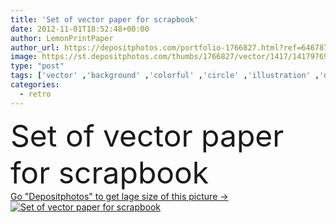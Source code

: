 ```yaml
---
title: 'Set of vector paper for scrapbook'
date: 2012-11-01T18:52:48+00:00
author: LemonPrintPaper
author_url: https://depositphotos.com/portfolio-1766827.html?ref=64678756
image: https://st.depositphotos.com/thumbs/1766827/vector/1417/14179769/api_thumb_450.jpg?forcejpeg=true
type: "post"
tags: ['vector' ,'background' ,'colorful' ,'circle' ,'illustration' ,'design' ,'set' ,'paper' ,'gift' ,'birthday' ,'decorative' ,'greeting' ,'happy' ,'holiday' ,'Decor' ,'abstract' ,'floral' ,'flower' ,'flowers' ,'card' ,'picture' ,'retro' ,'scrapbook' ,'victorian' ,'vintage' ,'seamless' ,'ornament' ,'elements' ,'digital' ,'wallpaper' ,'celebrating' ,'template' ,'textile' ,'invitation' ,'geometric' ,'print' ,'fabric' ,'flourishes' ,'congratulations' ,'wrapper' ,'wallpapers' ,'motif' ,'scrapbooking' ,'for' ,'baroque' ,'rococo' ,'of' ,'damask' ,'flourish' ,'doily' ]
categories: 
  - retro
---
```

<div aling="center">
            <font size="60"> Set of vector paper for scrapbook</font>   
</div>
<div>
    <a href='https://st.depositphotos.com/thumbs/1766827/vector/1417/14179769/api_thumb_450.jpg?forcejpeg=true?ref=64678756' target=_blank > Go "Depositphotos" to get lage size of this picture ->
        <img href='https://st.depositphotos.com/thumbs/1766827/vector/1417/14179769/api_thumb_450.jpg?forcejpeg=true?ref=64678756' src='https://st.depositphotos.com/1766827/1417/v/950/depositphotos_14179769-stock-illustration-set-of-vector-paper-for.jpg?forcejpeg=true' alt='Set of vector paper for scrapbook' >
    </a>
</div>
